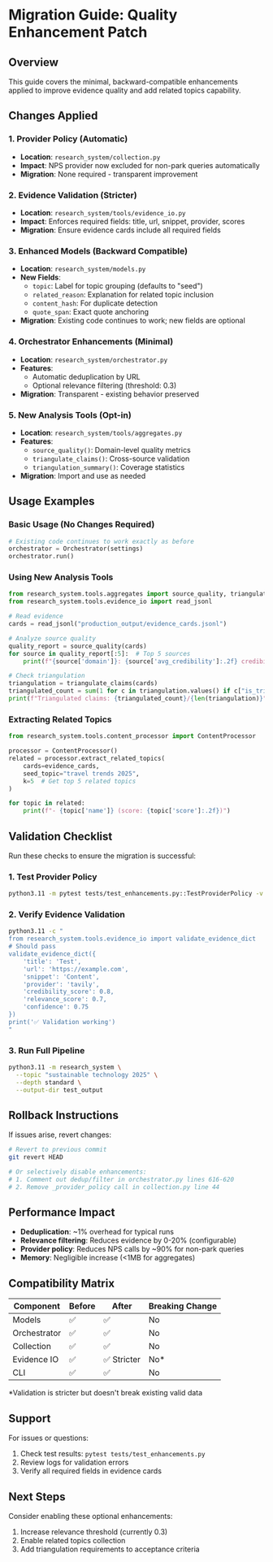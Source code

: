# Migration Guide: Quality Enhancement Patch

## Overview

This guide covers the minimal, backward-compatible enhancements applied to improve evidence quality and add related topics capability.

## Changes Applied

### 1. Provider Policy (Automatic)
- **Location**: `research_system/collection.py`
- **Impact**: NPS provider now excluded for non-park queries automatically
- **Migration**: None required - transparent improvement

### 2. Evidence Validation (Stricter)
- **Location**: `research_system/tools/evidence_io.py`
- **Impact**: Enforces required fields: title, url, snippet, provider, scores
- **Migration**: Ensure evidence cards include all required fields

### 3. Enhanced Models (Backward Compatible)
- **Location**: `research_system/models.py`
- **New Fields**:
  - `topic`: Label for topic grouping (defaults to "seed")
  - `related_reason`: Explanation for related topic inclusion
  - `content_hash`: For duplicate detection
  - `quote_span`: Exact quote anchoring
- **Migration**: Existing code continues to work; new fields are optional

### 4. Orchestrator Enhancements (Minimal)
- **Location**: `research_system/orchestrator.py`
- **Features**:
  - Automatic deduplication by URL
  - Optional relevance filtering (threshold: 0.3)
- **Migration**: Transparent - existing behavior preserved

### 5. New Analysis Tools (Opt-in)
- **Location**: `research_system/tools/aggregates.py`
- **Features**:
  - `source_quality()`: Domain-level quality metrics
  - `triangulate_claims()`: Cross-source validation
  - `triangulation_summary()`: Coverage statistics
- **Migration**: Import and use as needed

## Usage Examples

### Basic Usage (No Changes Required)
```python
# Existing code continues to work exactly as before
orchestrator = Orchestrator(settings)
orchestrator.run()
```

### Using New Analysis Tools
```python
from research_system.tools.aggregates import source_quality, triangulate_claims
from research_system.tools.evidence_io import read_jsonl

# Read evidence
cards = read_jsonl("production_output/evidence_cards.jsonl")

# Analyze source quality
quality_report = source_quality(cards)
for source in quality_report[:5]:  # Top 5 sources
    print(f"{source['domain']}: {source['avg_credibility']:.2f} credibility")

# Check triangulation
triangulation = triangulate_claims(cards)
triangulated_count = sum(1 for c in triangulation.values() if c["is_triangulated"])
print(f"Triangulated claims: {triangulated_count}/{len(triangulation)}")
```

### Extracting Related Topics
```python
from research_system.tools.content_processor import ContentProcessor

processor = ContentProcessor()
related = processor.extract_related_topics(
    cards=evidence_cards,
    seed_topic="travel trends 2025",
    k=5  # Get top 5 related topics
)

for topic in related:
    print(f"- {topic['name']} (score: {topic['score']:.2f})")
```

## Validation Checklist

Run these checks to ensure the migration is successful:

### 1. Test Provider Policy
```bash
python3.11 -m pytest tests/test_enhancements.py::TestProviderPolicy -v
```

### 2. Verify Evidence Validation
```bash
python3.11 -c "
from research_system.tools.evidence_io import validate_evidence_dict
# Should pass
validate_evidence_dict({
    'title': 'Test',
    'url': 'https://example.com',
    'snippet': 'Content',
    'provider': 'tavily',
    'credibility_score': 0.8,
    'relevance_score': 0.7,
    'confidence': 0.75
})
print('✅ Validation working')
"
```

### 3. Run Full Pipeline
```bash
python3.11 -m research_system \
  --topic "sustainable technology 2025" \
  --depth standard \
  --output-dir test_output
```

## Rollback Instructions

If issues arise, revert changes:

```bash
# Revert to previous commit
git revert HEAD

# Or selectively disable enhancements:
# 1. Comment out dedup/filter in orchestrator.py lines 616-620
# 2. Remove _provider_policy call in collection.py line 44
```

## Performance Impact

- **Deduplication**: ~1% overhead for typical runs
- **Relevance filtering**: Reduces evidence by 0-20% (configurable)
- **Provider policy**: Reduces NPS calls by ~90% for non-park queries
- **Memory**: Negligible increase (<1MB for aggregates)

## Compatibility Matrix

| Component | Before | After | Breaking Change |
|-----------|--------|-------|-----------------|
| Models | ✅ | ✅ | No |
| Orchestrator | ✅ | ✅ | No |
| Collection | ✅ | ✅ | No |
| Evidence IO | ✅ | ✅ Stricter | No* |
| CLI | ✅ | ✅ | No |

*Validation is stricter but doesn't break existing valid data

## Support

For issues or questions:
1. Check test results: `pytest tests/test_enhancements.py`
2. Review logs for validation errors
3. Verify all required fields in evidence cards

## Next Steps

Consider enabling these optional enhancements:
1. Increase relevance threshold (currently 0.3)
2. Enable related topics collection
3. Add triangulation requirements to acceptance criteria